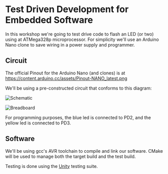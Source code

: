 # Test Driven Development for Embedded Software

In this workshop we're going to test drive code to flash an LED (or two) using at ATMega328p microprocessor.  For simplicity we'll use an Arduino Nano clone to save wiring in a power supply and programmer.

## Circuit

The official Pinout for the Arduino Nano (and clones) is at https://content.arduino.cc/assets/Pinout-NANO_latest.png

We'll be using a pre-constructed circuit that conforms to this diagram:

![Schematic](resources/wolverineflasher_schem.png)

![Breadboard](resources/wolverineflasher_bb.png)

For programming purposes, the blue led is connected to PD2, and the yellow led is connected to PD3.

## Software

We'll be using gcc's AVR toolchain to compile and link our software.  CMake will be used to manage both the target build and the test build.

Testing is done using the [Unity](http://www.throwtheswitch.org/unity) testing suite.
